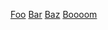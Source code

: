 [Foo](https://contributte.org)
[Bar](../input/assets/favicon.ico)
[Baz](inserted.json) [Boooom](google.com)
